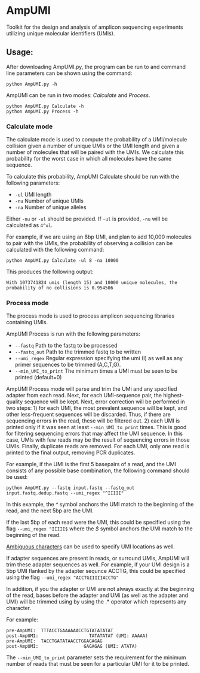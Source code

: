 # AmpUMI
Toolkit for the design and analysis of amplicon sequencing experiments utilizing unique molecular identifiers (UMIs).

## Usage:
After downloading AmpUMI.py, the program can be run to and command line parameters can be shown using the command:
```
python AmpUMI.py -h
```
AmpUMI can be run in two modes: *Calculate* and *Process*.
```
python AmpUMI.py Calculate -h
python AmpUMI.py Process -h
```

### Calculate mode
The calculate mode is used to compute the probability of a UMI/molecule collision given a number of unique UMIs or the UMI length and given a number of molecules that will be paired with the UMIs. We calculate this probability for the worst case in which all molecules have the same sequence.

To calculate this probability, AmpUMI Calculate should be run with the following parameters:
*  ```-ul``` UMI length
*  ```-nu``` Number of unique UMIs
*  ```-na``` Number of unique alleles

Either ```-nu``` or ```-ul``` should be provided. If ```-ul``` is provided, ```-nu``` will be calculated as ```4^ul```.

For example, if we are using an 8bp UMI, and plan to add 10,000 molecules to pair with the UMIs, the probability of observing a collision can be calculated with the following command:
```
python AmpUMI.py Calculate -ul 8 -na 10000
```
This produces the following output:
```
With 1073741824 umis (length 15) and 10000 unique molecules, the probability of no collisions is 0.954506
```

### Process mode
The process mode is used to process amplicon sequencing libraries containing UMIs. 

AmpUMI Process is run with the following parameters:
*  ```--fastq``` Path to the fastq to be processed
*  ```--fastq_out``` Path to the trimmed fastq to be written
*  ```--umi_regex``` Regular expression specifying the umi (I) as well as any primer sequences to be trimmed (A,C,T,G).
*  ```--min_UMI_to_print``` The minimum times a UMI must be seen to be printed (default=0)

AmpUMI Process mode will parse and trim the UMi and any specified adapter from each read. Next, for each UMI-sequence pair, the highest-quality sequence will be kept. Next, error correction will be performed in two steps: 1) for each UMI, the most prevalent sequence will be kept, and other less-frequent sequences will be discarded. Thus, if there are sequencing errors in the read, these will be filtered out. 2) each UMI is printed only if it was seen at least ```--min_UMI_to_print``` times. This is good for filtering sequencing errors that may affect the UMI sequence. In this case, UMIs with few reads may be the result of sequencing errors in those UMIs. Finally, duplicate reads are removed. For each UMI, only one read is printed to the final output, removing PCR duplicates. 

For example, if the UMI is the first 5 basepairs of a read, and the UMI consists of any possible base combination, the following command should be used:
```
python AmpUMI.py --fastq input.fastq --fastq_out input.fastq.dedup.fastq --umi_regex "^IIIII"
```
In this example, the *^* symbol anchors the UMI match to the beginning of the read, and the next 5bp are the UMI. 

If the last 5bp of each read were the UMI, this could be specified using the flag
```--umi_regex "IIIII$```
where the *$* symbol anchors the UMI match to the beginning of the read. 

[Ambiguous characters](https://www.bioinformatics.org/sms/iupac.html) can be used to specify UMI locations as well. 

If adapter sequences are present in reads, or surround UMIs, AmpUMI will trim these adapter sequences as well. For example, if your UMI design is a 5bp UMI flanked by the adapter sequnce ACCTG, this could be specified using the flag
```--umi_regex "ACCTGIIIIIACCTG"```

In addition, if you the adapter or UMI are not always exactly at the beginning of the read, bases before the adapter and UMi (as well as the adapter and UMI) will be trimmed using by using the .* operator which represents any character. 

For example:
```--umi_regex ".*ACCTGIIIIIACCTG"
pre-AmpUMI:  TTTACCTGAAAAAACCTGTATATATAT
post-AmpUMI:                   TATATATAT (UMI: AAAAA)
pre-AmpUMI:  TACCTGATATAACCTGGAGAGAG
post-AmpUMI:                 GAGAGAG (UMI: ATATA)
```
The ```--min_UMI_to_print``` parameter sets the requirement for the minimum number of reads that must be seen for a particular UMI for it to be printed.




